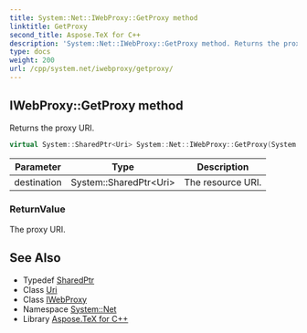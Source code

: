 ```yaml
---
title: System::Net::IWebProxy::GetProxy method
linktitle: GetProxy
second_title: Aspose.TeX for C++
description: 'System::Net::IWebProxy::GetProxy method. Returns the proxy URI in C++.'
type: docs
weight: 200
url: /cpp/system.net/iwebproxy/getproxy/
---
```

## IWebProxy::GetProxy method


Returns the proxy URI.

```cpp
virtual System::SharedPtr<Uri> System::Net::IWebProxy::GetProxy(System::SharedPtr<Uri> destination)=0
```


| Parameter | Type | Description |
| --- | --- | --- |
| destination | System::SharedPtr\<Uri\> | The resource URI. |

### ReturnValue

The proxy URI.

## See Also

* Typedef [SharedPtr](../../../system/sharedptr/)
* Class [Uri](../../../system/uri/)
* Class [IWebProxy](../)
* Namespace [System::Net](../../)
* Library [Aspose.TeX for C++](../../../)

